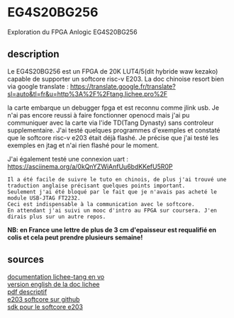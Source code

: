 # EG4S20BG256
Exploration du FPGA Anlogic EG4S20BG256

## description

Le EG4S20BG256 est un FPGA de 20K LUT4/5(dit hybride waw kezako) capable de supporter un softcore risc-v E203.
La doc chinoise resort bien via google translate : https://translate.google.fr/translate?sl=auto&tl=fr&u=http%3A%2F%2Ftang.lichee.pro%2F

la carte embarque un debugger fpga et est reconnu comme jlink usb. Je n'ai pas encore reussi à faire fonctionner openocd mais j'ai pu communiquer avec la carte via l'ide TD(Tang Dynasty) sans controleur supplementaire. J'ai testé quelques programmes d'exemples et constaté que le softcore risc-v e203 était déjà flashé. Je précise que j'ai testé les exemples en jtag et n'ai rien flashé pour le moment.

J'ai également testé une connexion uart : https://asciinema.org/a/0kQnYZWiAnfUu6bdKKefU5R0P

    Il a été facile de suivre le tuto en chinois, de plus j'ai trouvé une traduction anglaise précisant quelques points important.  
    Seulement j'ai été bloqué par le fait que je n'avais pas acheté le module USB-JTAG FT2232.  
    Ceci est indispensable à la communication avec le softcore. 
    En attendant j'ai suivi un mooc d'intro au FPGA sur coursera. J'en dirais plus sur un autre repos.
**NB: en France une lettre de plus de 3 cm d'epaisseur est requalifié en colis et cela peut prendre plusieurs semaine!**  


## sources

[documentation lichee-tang en vo](http://tang.lichee.pro/index.html)  
[version english de la doc lichee](https://justanotherelectronicsblog.com/?p=470)  
[pdf descriptif](20181113213840SipeedlicheeTangSpecificationsV1.0.pdf)  
[e203 softcore sur github](https://github.com/SI-RISCV/e200_opensource)  
[sdk pour le softcore e203](https://github.com/SI-RISCV/hbird-e-sdk)

